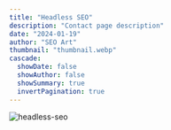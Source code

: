 ```yaml
---
title: "Headless SEO"
description: "Contact page description"
date: "2024-01-19"
author: "SEO Art"
thumbnail: "thumbnail.webp"
cascade:
  showDate: false
  showAuthor: false
  showSummary: true
  invertPagination: true
---
```


![headless-seo](/headless-seo.webp)

